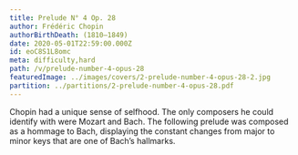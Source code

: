 ```yaml
---
title: Prelude N° 4 Op. 28
author: Frédéric Chopin
authorBirthDeath: (1810–1849)
date: 2020-05-01T22:59:00.000Z
id: eoC8S1L8omc
meta: difficulty,hard
path: /v/prelude-number-4-opus-28
featuredImage: ../images/covers/2-prelude-number-4-opus-28-2.jpg
partition: ../partitions/2-prelude-number-4-opus-28.pdf
---
```


Chopin had a unique sense of selfhood. The only composers he could identify with were Mozart and Bach. The following prelude was composed as a hommage to Bach, displaying the constant changes from major to minor keys that are one of Bach’s hallmarks.
